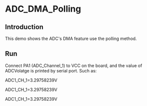 # ADC_DMA_Polling

## Introduction

This demo shows the  ADC's DMA feature use the polling method. 

## Run

Connect PA1 (ADC_Channel_1) to VCC on the board, and the value of ADCVolatge is printed by serial port. Such as: 

ADC1_CH_1=3.29758239V

ADC1_CH_1=3.29758239V

ADC1_CH_1=3.29758239V
